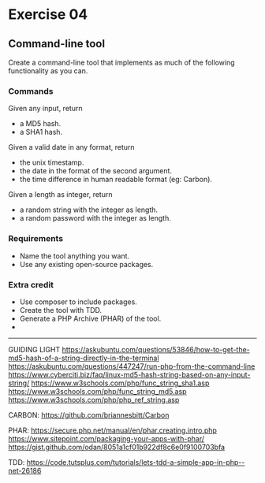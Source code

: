 # Exercise 04

## Command-line tool

Create a command-line tool that implements as much of the following functionality as you can.

### Commands

Given any input, return

* a MD5 hash.
* a SHA1 hash.

Given a valid date in any format, return

* the unix timestamp.
* the date in the format of the second argument.
* the time difference in human readable format (eg: Carbon).

Given a length as integer, return

* a random string with the integer as length.
* a random password with the integer as length.

### Requirements

* Name the tool anything you want.
* Use any existing open-source packages.

### Extra credit

* Use composer to include packages.
* Create the tool with TDD.
* Generate a PHP Archive (PHAR) of the tool.
* 

-----------------------
GUIDING LIGHT
https://askubuntu.com/questions/53846/how-to-get-the-md5-hash-of-a-string-directly-in-the-terminal
https://askubuntu.com/questions/447247/run-php-from-the-command-line
https://www.cyberciti.biz/faq/linux-md5-hash-string-based-on-any-input-string/
https://www.w3schools.com/php/func_string_sha1.asp
https://www.w3schools.com/php/func_string_md5.asp
https://www.w3schools.com/php/php_ref_string.asp

CARBON: 
    https://github.com/briannesbitt/Carbon
    
PHAR: 
    https://secure.php.net/manual/en/phar.creating.intro.php
    https://www.sitepoint.com/packaging-your-apps-with-phar/
    https://gist.github.com/odan/8051a1cf01b922df8c6e0f9100703bfa


TDD: https://code.tutsplus.com/tutorials/lets-tdd-a-simple-app-in-php--net-26186


